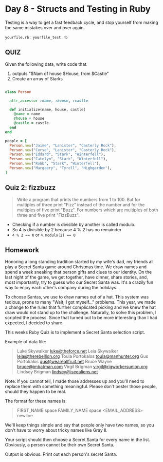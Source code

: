 Day 8 - Structs and Testing in Ruby
======================

Testing is a way to get a fast feedback cycle, and stop yourself from making the
same mistakes over and over again.

`yourfile.rb` : `yourfile_test.rb`

QUIZ
--------

Given the following data, write code that:

1. outputs "$Nam of house $House, from $Castle"
2. Create an array of Starks

```ruby

class Person

  attr_accessor :name, :house, :castle

  def initialize(name, house, castle)
    @name = name
    @house = house
    @castle = castle
  end
end

people = [
  Person.new("Jaime", "Lanister", "Casterly Rock"),
  Person.new("Cerse", "Lanister", "Casterly Rock"),
  Person.new("Eddard", "Stark", "Winterfell"),
  Person.new("Catelyn", "Stark", "Winterfell"),
  Person.new("Robb", "Stark", "Winterfell"),
  Person.new("Margaery", "Tyrell", "Highgarden"),
]

```


Quiz 2: fizzbuzz
---------------

> Write a program that prints the numbers from 1 to 100.
> But for multiples of three print "Fizz" instead of the
> number and for the multiples of five print "Buzz". For
> numbers which are multiples of both three and five
> print "FizzBuzz".

* Checking if a number is divisible by another is called modulo. 
* So 4 is divisible by 2 because 4 % 2 has no remainder
* `4 % 2 == 0` or `4.modulo(2) == 0`


Homework
--------

Honoring a long standing tradition started by my wife's dad, my friends all play
a Secret Santa game around Christmas time. We draw names and spend a week
sneaking that person gifts and clues to our identity. On the last night of the
game, we get together, have dinner, share stories, and, most importantly, try to
guess who our Secret Santa was. It's a crazily fun way to enjoy each other's
company during the holidays.

To choose Santas, we use to draw names out of a hat. This system was tedious,
prone to many "Wait, I got myself..." problems. This year, we made a change to
the rules that further complicated picking and we knew the hat draw would not
stand up to the challenge. Naturally, to solve this problem, I scripted the
process. Since that turned out to be more interesting than I had expected, I
decided to share.

This weeks Ruby Quiz is to implement a Secret Santa selection script.

Example of data file:

> Luke Skywalker <luke@theforce.net>
> Leia Skywalker <leia@therebellion.org>
> Toula Portokalos <toula@manhunter.org>
> Gus Portokalos <gus@weareallfruit.net>
> Bruce Wayne <bruce@imbatman.com>
> Virgil Brigman <virgil@rigworkersunion.org>
> Lindsey Brigman <lindsey@iseealiens.net>

Note: If you cannot tell, I made those addresses up and you'll need to replace
them with something meaningful. Please don't pester those people, should they
happen to be real.

The format for these names is:

> FIRST_NAME space FAMILY_NAME space <EMAIL_ADDRESS> newline

We'll keep things simple and say that people only have two names, so you don't
have to worry about tricky names like Gray II.

Your script should then choose a Secret Santa for every name in the list.
Obviously, a person cannot be their own Secret Santa. 

Output is obvious. Print out each person's secret Santa.

